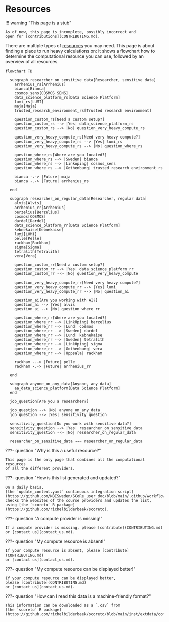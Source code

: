 # Resources

!!! warning "This page is a stub"

    As of now, this page is incomplete, possibly incorrect and
    open for [contributions](CONTRIBUTING.md).

There are multiple types of [resources](resources.md) you may need.
This page is about finding a place to run heavy calculations on:
it shows a flowchart how to determine the computational resource
you can use, followed by an overview of all resources.

```mermaid
flowchart TD

  subgraph researcher_on_sensitive_data[Researcher, sensitive data]
    arrhenius_rs[Arrhenius]
    bianca[Bianca]
    cosmos_sens[COSMOS SENS]    
    data_science_platform_rs[Data Science Platform]
    lumi_rs[LUMI]
    maja[Maja]
    trusted_research_environment_rs[Trusted research environment]

    question_custom_rs[Need a custom setup?]
    question_custom_rs --> |Yes| data_science_platform_rs
    question_custom_rs --> |No| question_very_heavy_compute_rs

    question_very_heavy_compute_rs[Need very heavy compute?]
    question_very_heavy_compute_rs --> |Yes| lumi_rs
    question_very_heavy_compute_rs --> |No| question_where_rs

    question_where_rs[Where are you located?]
    question_where_rs --> |Sweden| bianca
    question_where_rs --> |Linköping| cosmos_sens
    question_where_rs --> |Gothenburg| trusted_research_environment_rs

    bianca -.-> |Future| maja
    bianca -.-> |Future| arrhenius_rs

  end

  subgraph researcher_on_regular_data[Researcher, regular data]
    alvis[Alvis]
    arrhenius_rr[Arrhenius]
    berzelius[Berzelius]
    cosmos[COSMOS]
    dardel[Dardel]
    data_science_platform_rr[Data Science Platform]
    kebnekaise[Kebnekaise]
    lumi[LUMI]
    pelle[Pelle]
    rackham[Rackham]
    sigma[Sigma]
    tetralith[Tetralith]
    vera[Vera]

    question_custom_rr[Need a custom setup?]
    question_custom_rr --> |Yes| data_science_platform_rr
    question_custom_rr --> |No| question_very_heavy_compute

    question_very_heavy_compute_rr[Need very heavy compute?]
    question_very_heavy_compute_rr --> |Yes| lumi
    question_very_heavy_compute_rr --> |No| question_ai

    question_ai[Are you working with AI?]
    question_ai --> |Yes| alvis
    question_ai --> |No| question_where_rr

    question_where_rr[Where are you located?]
    question_where_rr --> |Linköping| berzelius
    question_where_rr --> |Lund| cosmos
    question_where_rr --> |Sweden| dardel
    question_where_rr --> |Lund| kebnekaise
    question_where_rr --> |Sweden| tetralith
    question_where_rr --> |Linköping| sigma
    question_where_rr --> |Gothenburg| vera
    question_where_rr --> |Uppsala| rackham

    rackham -.-> |Future| pelle
    rackham -.-> |Future| arrhenius_rr

  end
  
  subgraph anyone_on_any_data[Anyone, any data]
    aa_data_science_platform[Data Science Platform]
  end

  job_question[Are you a researcher?]

  job_question --> |No| anyone_on_any_data
  job_question --> |Yes| sensitivity_question

  sensitivity_question[Do you work with sensitive data?]
  sensitivity_question --> |Yes| researcher_on_sensitive_data
  sensitivity_question --> |No| researcher_on_regular_data

  researcher_on_sensitive_data ~~~ researcher_on_regular_data 
```

???- question "Why is this a useful resource?"

    This page is the only page that combines all the computational resources
    of all the different providers.

???- question "How is this list generated and updated?"

    On a daily basis,
    [the `update_content.yaml` continuous integration script](https://github.com/NBISweden/SCoRe_user_doc/blob/main/.github/workflows/update_content.yaml)
    checks the websites of the course providers and updates the list,
    using [the `scoreto` R package](https://github.com/richelbilderbeek/scoreto).

???- question "A compute provider is missing!"

    If a compute provider is missing, please [contribute](CONTRIBUTING.md)
    or [contact us](contact_us.md).

???- question "My compute resource is absent!"

    If your compute resource is absent, please [contribute](CONTRIBUTING.md)
    or [contact us](contact_us.md).

???- question "My compute resource can be displayed better!"

    If your compute resource can be displayed better,
    please [contribute](CONTRIBUTING.md)
    or [contact us](contact_us.md).

???- question "How can I read this data is a machine-friendly format?"

    This information can be downloaded as a `.csv` from
    [the `scoreto` R package](https://github.com/richelbilderbeek/scoreto/blob/main/inst/extdata/compute.csv).

<!-- compute_2.md is machine-generated and pasted below this file, compute_1.md -->
